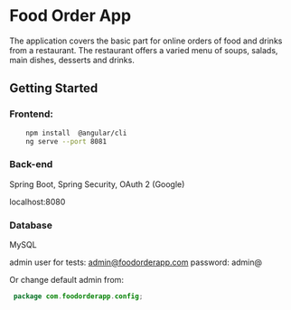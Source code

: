 # Food Order App

The application covers the basic part for online orders of food and drinks from a restaurant. 
The restaurant offers a varied menu of soups, salads, main dishes, desserts and drinks.


## Getting Started

### Frontend: 
```bash
    npm install  @angular/cli
    ng serve --port 8081
```    

### Back-end
 Spring Boot, Spring Security, OAuth 2 (Google)

localhost:8080

### Database
MySQL

admin user for tests: admin@foodorderapp.com    password: admin@

Or change default admin from:
```java
 package com.foodorderapp.config;
```
